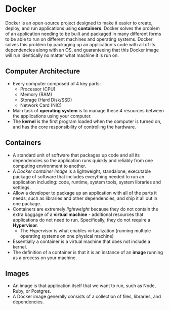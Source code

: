 # Docker
Docker is an open-source project designed to make it easier to create, deploy, and run applications using **containers**. Docker solves the problem of an application needing to be built and packaged in many different forms to be able to run on different machines and operating systems. Docker solves this problem by packaging up an application's code with all of its dependencies along with an OS, and guaranteeing that this Docker image will run identically no matter what machine it is run on.

## Computer Architecture
* Every computer composed of 4 key parts:
  * Processor (CPU)
  * Memory (RAM)
  * Storage (Hard Disk/SSD)
  * Network Card (NIC)
* Main task of **operating system** is to manage these 4 resources between the applications using your computer.
* The **kernel** is the first program loaded when the computer is turned on, and has the core responsibility of controlling the hardware.

## Containers
* A standard unit of software that packages up code and all its dependencies so the application runs quickly and reliably from one computing environment to another. 
* A *Docker container image* is a lightweight, standalone, executable package of software that includes everything needed to run an application including: code, runtime, system tools, system libraries and settings.
* Allow a developer to package up an application with all of the parts it needs, such as libraries and other dependencies, and ship it all out in one package.
* Containers are extremely *lightweight* because they do not contain the extra baggage of a **virtual machine** - additional resources that applications do not need to run. Specifically, they do not require a **Hypervisor**.
  * The Hypervisor is what enables virtualization (running multiple operating systems on one physical machine) 
* Essentially a container is a virtual machine that does not include a kernel.
* The definition of a container is that it is an instance of an **image** running as a process on your machine.

## Images
* An image is that application itself that we want to run, such as Node, Ruby, or Postgres.
* A Docker image generally consists of a collection of files, libraries, and dependencies. 